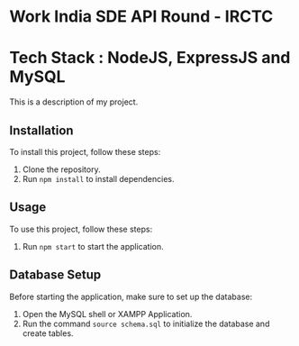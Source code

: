 # Work India SDE API Round - IRCTC

# Tech Stack : NodeJS, ExpressJS and MySQL

This is a description of my project.

## Installation

To install this project, follow these steps:

1. Clone the repository.
2. Run `npm install` to install dependencies.

## Usage

To use this project, follow these steps:

1. Run `npm start` to start the application.

## Database Setup

Before starting the application, make sure to set up the database:

1. Open the MySQL shell or XAMPP Application.
2. Run the command `source schema.sql` to initialize the database and create tables.